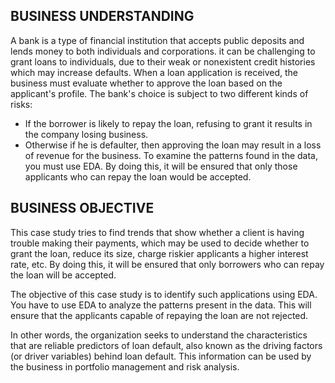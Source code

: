 ## BUSINESS UNDERSTANDING

A bank is a type of financial institution that accepts public deposits and lends money to both 
individuals and corporations. it can be challenging to grant loans to individuals, due to their weak or 
nonexistent credit histories which may increase defaults. 
When a loan application is received, the business must evaluate whether to approve the loan based 
on the applicant's profile. The bank's choice is subject to two different kinds of risks:
- If the borrower is likely to repay the loan, refusing to grant it results in the company losing 
business.
- Otherwise if he is defaulter, then approving the loan may result in a loss of revenue for the 
business.
To examine the patterns found in the data, you must use EDA. By doing this, it will be ensured that 
only those applicants who can repay the loan would be accepted.

## BUSINESS OBJECTIVE

This case study tries to find trends that show whether a client is having trouble making their 
payments, which may be used to decide whether to grant the loan, reduce its size, charge riskier 
applicants a higher interest rate, etc. By doing this, it will be ensured that only borrowers who can 
repay the loan will be accepted.

The objective of this case study is to identify such applications using EDA. You have to use EDA to 
analyze the patterns present in the data. This will ensure that the applicants capable of repaying the 
loan are not rejected.

In other words, the organization seeks to understand the characteristics that are reliable predictors 
of loan default, also known as the driving factors (or driver variables) behind loan default. This 
information can be used by the business in portfolio management and risk analysis.
